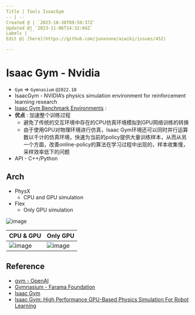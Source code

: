 ```yaml
---
Title | Tools IsaacGym
-- | --
Created @ | `2023-10-30T09:59:37Z`
Updated @| `2023-11-06T14:32:04Z`
Labels | ``
Edit @| [here](https://github.com/junxnone/aiwiki/issues/452)

---
```

# Isaac Gym - Nvidia
- `Gym` => `Gymnasium` `@2022.10`
- IsaacGym - NVIDIA’s physics simulation environment for reinforcement learning research
- [Isaac Gym Benchmark Environments](https://github.com/NVIDIA-Omniverse/IsaacGymEnvs?tab=readme-ov-file#isaac-gym-benchmark-environments) : 
- **优点** : 加速整个训练过程
  - 避免了传统的交互环境中存在的CPU仿真环境模拟到GPU网络训练的转换
  - 由于使用GPU对物理环境进行仿真，Isaac Gym环境还可以同时并行运算数以千计的仿真环境，快速为当前的policy提供大量训练样本，从而从另一个方面，改善online-policy的算法在学习过程中出现的，样本收集慢，采样效率低下的问题
- API - C++/Python


## Arch

- PhysX
  - CPU and GPU simulation
- Flex
  - Only GPU simulation


![image](https://github.com/junxnone/aiwiki/assets/2216970/b27f8b5e-1e45-470b-bf27-c762f256ae26)


CPU & GPU | Only GPU
-- | --
![image](https://github.com/junxnone/aiwiki/assets/2216970/ce8e3528-765f-47c8-9858-c660a896d6b6) | ![image](https://github.com/junxnone/aiwiki/assets/2216970/934bd761-caa8-4a94-a168-4faaa68f800e)



## Reference
- [gym - OpenAI](https://github.com/openai/gym)
- [Gymnasium - Farama Foundation](https://github.com/Farama-Foundation/Gymnasium)
- [Isaac Gym](https://developer.nvidia.com/isaac-gym)
- [Isaac Gym: High Performance GPU-Based Physics Simulation For Robot Learning](https://sites.google.com/view/isaacgym-nvidia)

